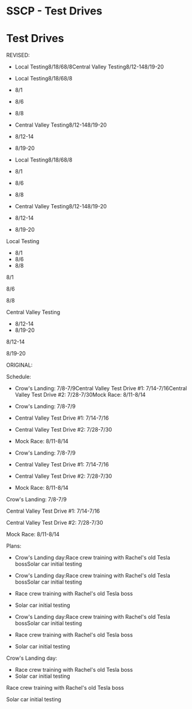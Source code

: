 # SSCP - Test Drives

# Test Drives

REVISED:

* Local Testing8/18/68/8Central Valley Testing8/12-148/19-20
* Local Testing8/18/68/8
* 8/1
* 8/6
* 8/8
* Central Valley Testing8/12-148/19-20
* 8/12-14
* 8/19-20

* Local Testing8/18/68/8
* 8/1
* 8/6
* 8/8
* Central Valley Testing8/12-148/19-20
* 8/12-14
* 8/19-20

Local Testing

* 8/1
* 8/6
* 8/8

8/1

8/6

8/8

Central Valley Testing

* 8/12-14
* 8/19-20

8/12-14

8/19-20

ORIGINAL:

Schedule:

* Crow's Landing: 7/8-7/9Central Valley Test Drive #1: 7/14-7/16Central Valley Test Drive #2: 7/28-7/30Mock Race: 8/11-8/14
* Crow's Landing: 7/8-7/9
* Central Valley Test Drive #1: 7/14-7/16
* Central Valley Test Drive #2: 7/28-7/30
* Mock Race: 8/11-8/14

* Crow's Landing: 7/8-7/9
* Central Valley Test Drive #1: 7/14-7/16
* Central Valley Test Drive #2: 7/28-7/30
* Mock Race: 8/11-8/14

Crow's Landing: 7/8-7/9

Central Valley Test Drive #1: 7/14-7/16

Central Valley Test Drive #2: 7/28-7/30

Mock Race: 8/11-8/14

Plans:

* Crow's Landing day:Race crew training with Rachel's old Tesla bossSolar car initial testing
* Crow's Landing day:Race crew training with Rachel's old Tesla bossSolar car initial testing
* Race crew training with Rachel's old Tesla boss
* Solar car initial testing

* Crow's Landing day:Race crew training with Rachel's old Tesla bossSolar car initial testing
* Race crew training with Rachel's old Tesla boss
* Solar car initial testing

Crow's Landing day:

* Race crew training with Rachel's old Tesla boss
* Solar car initial testing

Race crew training with Rachel's old Tesla boss

Solar car initial testing

